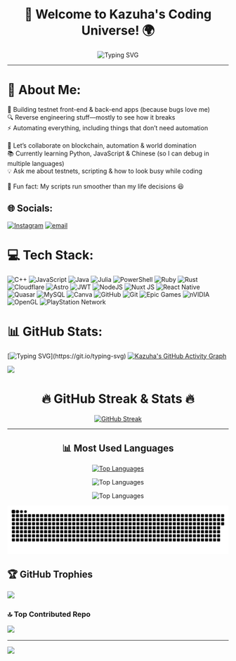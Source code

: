 <h1 align="center">🚀 Welcome to Kazuha's Coding Universe! 🌍</h1>  
<p align="center">
  <img src="https://readme-typing-svg.herokuapp.com?font=Fira+Code&pause=1000&color=FF5733&center=true&vCenter=true&width=435&lines=Testnet+Dev+%7C+Reverse+Engineer+%7C+Automation+Wizard;Debugging+in+Multiple+Languages+%F0%9F%94%96;Automating+Things+That+Don't+Need+Automation+%E2%9C%A8;Making+Scripts+Run+Smoother+Than+Life+Decisions+%F0%9F%98%86" alt="Typing SVG" />
</p>

---
# 💫 About Me:
🚀 Building testnet front-end & back-end apps (because bugs love me)<br>🔍 Reverse engineering stuff—mostly to see how it breaks<br>⚡ Automating everything, including things that don’t need automation<br><br>🤝 Let’s collaborate on blockchain, automation & world domination<br>📚 Currently learning Python, JavaScript & Chinese (so I can debug in multiple languages)<br>💡 Ask me about testnets, scripting & how to look busy while coding<br><br>🎉 Fun fact: My scripts run smoother than my life decisions 😆


## 🌐 Socials:
[![Instagram](https://img.shields.io/badge/Instagram-%23E4405F.svg?logo=Instagram&logoColor=white)](https://instagram.com/Zain) [![email](https://img.shields.io/badge/Email-D14836?logo=gmail&logoColor=white)](mailto:suhail.butt810@gmail.com) 

# 💻 Tech Stack:
![C++](https://img.shields.io/badge/c++-%2300599C.svg?style=flat-square&logo=c%2B%2B&logoColor=white) ![JavaScript](https://img.shields.io/badge/javascript-%23323330.svg?style=flat-square&logo=javascript&logoColor=%23F7DF1E) ![Java](https://img.shields.io/badge/java-%23ED8B00.svg?style=flat-square&logo=openjdk&logoColor=white) ![Julia](https://img.shields.io/badge/-Julia-9558B2?style=flat-square&logo=julia&logoColor=white) ![PowerShell](https://img.shields.io/badge/PowerShell-%235391FE.svg?style=flat-square&logo=powershell&logoColor=white) ![Ruby](https://img.shields.io/badge/ruby-%23CC342D.svg?style=flat-square&logo=ruby&logoColor=white) ![Rust](https://img.shields.io/badge/rust-%23000000.svg?style=flat-square&logo=rust&logoColor=white) ![Cloudflare](https://img.shields.io/badge/Cloudflare-F38020?style=flat-square&logo=Cloudflare&logoColor=white) ![Astro](https://img.shields.io/badge/astro-%232C2052.svg?style=flat-square&logo=astro&logoColor=white) ![JWT](https://img.shields.io/badge/JWT-black?style=flat-square&logo=JSON%20web%20tokens) ![NodeJS](https://img.shields.io/badge/node.js-6DA55F?style=flat-square&logo=node.js&logoColor=white) ![Nuxt JS](https://img.shields.io/badge/Nuxt-002E3B?style=flat-square&logo=nuxt.js&logoColor=#00DC82) ![React Native](https://img.shields.io/badge/react_native-%2320232a.svg?style=flat-square&logo=react&logoColor=%2361DAFB) ![Quasar](https://img.shields.io/badge/Quasar-16B7FB?style=flat-square&logo=quasar&logoColor=black) ![MySQL](https://img.shields.io/badge/mysql-4479A1.svg?style=flat-square&logo=mysql&logoColor=white) ![Canva](https://img.shields.io/badge/Canva-%2300C4CC.svg?style=flat-square&logo=Canva&logoColor=white) ![GitHub](https://img.shields.io/badge/github-%23121011.svg?style=flat-square&logo=github&logoColor=white) ![Git](https://img.shields.io/badge/git-%23F05033.svg?style=flat-square&logo=git&logoColor=white) ![Epic Games](https://img.shields.io/badge/epicgames-%23313131.svg?style=flat-square&logo=epicgames&logoColor=white) ![nVIDIA](https://img.shields.io/badge/nVIDIA-%2376B900.svg?style=flat-square&logo=nVIDIA&logoColor=white) ![OpenGL](https://img.shields.io/badge/OpenGL-white?logo=OpenGL&style=flat-square) ![PlayStation Network](https://img.shields.io/badge/PSN-%230070D1.svg?style=flat-square&logo=Playstation&logoColor=white)
# 📊 GitHub Stats:
[![Typing SVG](https://readme-typing-svg.herokuapp.com?color=00FF00&lines=Welcome+to+my+GitHub!;Hacking+in+progress...;Decrypting+secrets...;Booting+Kazuha's+system...)](https://git.io/typing-svg)
[![Kazuha's GitHub Activity Graph](https://github-readme-activity-graph.vercel.app/graph?username=Kazuha787&bg_color=000000&color=ffcc00&line=ff5733&point=ffffff&area=true&hide_border=true&custom_title=🚀%20Kazuha's%20Epic%20Coding%20Journey)](https://github.com/Kazuha787)

![](https://github-readme-stats.vercel.app/api?username=Kazuha787&theme=merko&hide_border=false&include_all_commits=true&count_private=true)<br/>

<h1 align="center">🔥 GitHub Streak & Stats 🔥</h1>

<p align="center">
  <a href="https://github.com/Kazuha787">
    <img src="https://streak-stats.demolab.com?user=Kazuha787&theme=merko&hide_border=false&border_radius=10&background=0d1117&stroke=ffcc00&ring=ffcc00&fire=ff5733&currStreakNum=ffcc00" alt="GitHub Streak" width="80%"/>
  </a>
</p>

---

<h2 align="center">📊 Most Used Languages</h2>

<p align="center">
  <a href="https://github.com/Kazuha787">
    <img src="https://github-readme-stats.vercel.app/api/top-langs/?username=Kazuha787&theme=merko&layout=compact&hide_border=false&border_radius=10&background=0d1117&title_color=ffcc00&text_color=ffffff" alt="Top Languages" width="50%"/>
  </a>
</p>

<p align="center">
  <img src="https://github-readme-stats.vercel.app/api/top-langs/?username=Kazuha787&theme=radical&hide_border=true&layout=compact&background=000000&title_color=FF5733&text_color=FFD700&icon_color=FF4500" alt="Top Languages" />
</p>

<p align="center">
  <img src="https://github-readme-stats.vercel.app/api/top-langs/?username=Kazuha787&theme=radical&hide_border=true&layout=compact&background=000000&title_color=FF5733&text_color=FFD700&icon_color=FF4500" alt="Top Languages" />
</p>

![snake gif](https://github.com/Kazuha787/Kazuha787/blob/output/github-snake-dark.svg)

## 🏆 GitHub Trophies
![](https://github-profile-trophy.vercel.app/?username=Kazuha787&theme=radical&no-frame=false&no-bg=true&margin-w=4)

### 🔝 Top Contributed Repo
![](https://github-contributor-stats.vercel.app/api?username=Kazuha787&limit=5&theme=dark&combine_all_yearly_contributions=true)

---
[![](https://visitcount.itsvg.in/api?id=Kazuha787&icon=0&color=0)](https://visitcount.itsvg.in)

<!-- Proudly created with GPRM ( https://gprm.itsvg.in ) -->
